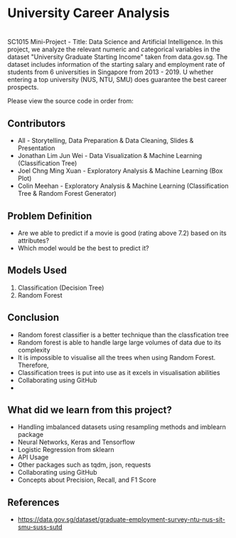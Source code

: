 # University Career Analysis


#
SC1015 Mini-Project - Title: Data Science and Artificial Intelligence. 
In this project, we analyze the relevant numeric and categorical variables in the dataset "University Graduate Starting Income" taken from data.gov.sg. The dataset includes information of the starting salary and employment rate of students from 6 universities in Singapore from 2013 - 2019. U whether entering a top university (NUS, NTU, SMU) does guarantee the best career prospects.

Please view the source code in order from:


## Contributors
- All - Storytelling, Data Preparation & Data Cleaning, Slides & Presentation
- Jonathan Lim Jun Wei  - Data Visualization & Machine Learning (Classification Tree)
- Joel Chng Ming Xuan - Exploratory Analysis & Machine Learning (Box Plot)
- Colin Meehan - Exploratory Analysis & Machine Learning (Classification Tree & Random Forest Generator)

## Problem Definition

- Are we able to predict if a movie is good (rating above 7.2) based on its attributes?
- Which model would be the best to predict it?

## Models Used

1. Classification (Decision Tree)
2. Random Forest

## Conclusion
- Random forest classifier is a better technique than the classfication tree
- Random forest is able to handle large large volumes of data due to its complexity
- It is impossible to visualise all the trees when using Random Forest. Therefore,
- Classification trees is put into use as it excels in visualisation abilities
- Collaborating using GitHub
- 

## What did we learn from this project?

- Handling imbalanced datasets using resampling methods and imblearn package
- Neural Networks, Keras and Tensorflow
- Logistic Regression from sklearn
- API Usage
- Other packages such as tqdm, json, requests
- Collaborating using GitHub
- Concepts about Precision, Recall, and F1 Score

## References
- https://data.gov.sg/dataset/graduate-employment-survey-ntu-nus-sit-smu-suss-sutd
